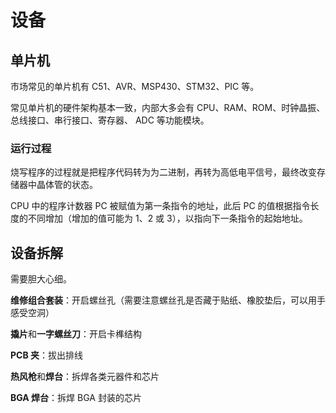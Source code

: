 # 设备

## 单片机

市场常见的单片机有 C51、AVR、MSP430、STM32、PIC 等。

常见单片机的硬件架构基本一致，内部大多会有 CPU、RAM、ROM、时钟晶振、总线接口、串行接口、寄存器、 ADC 等功能模块。

### 运行过程

烧写程序的过程就是把程序代码转为为二进制，再转为高低电平信号，最终改变存储器中晶体管的状态。

CPU 中的程序计数器 PC 被赋值为第一条指令的地址，此后 PC 的值根据指令长度的不同增加（增加的值可能为 1、2 或 3），以指向下一条指令的起始地址。

## 设备拆解

需要胆大心细。

**维修组合套装**：开启螺丝孔（需要注意螺丝孔是否藏于贴纸、橡胶垫后，可以用手感受空洞）

**撬片**和**一字螺丝刀**：开启卡榫结构

**PCB 夹**：拔出排线

**热风枪**和**焊台**：拆焊各类元器件和芯片

**BGA 焊台**：拆焊 BGA 封装的芯片